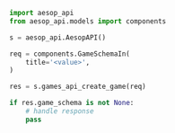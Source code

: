 <!-- Start SDK Example Usage [usage] -->
```python
import aesop_api
from aesop_api.models import components

s = aesop_api.AesopAPI()

req = components.GameSchemaIn(
    title='<value>',
)

res = s.games_api_create_game(req)

if res.game_schema is not None:
    # handle response
    pass

```
<!-- End SDK Example Usage [usage] -->